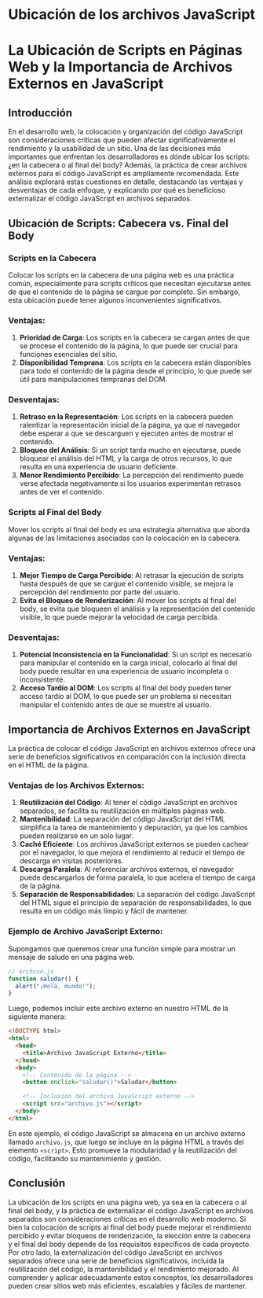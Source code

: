 # Ubicación de los archivos JavaScript

# La Ubicación de Scripts en Páginas Web y la Importancia de Archivos Externos en JavaScript

## Introducción

En el desarrollo web, la colocación y organización del código JavaScript son consideraciones críticas que pueden afectar significativamente el rendimiento y la usabilidad de un sitio. Una de las decisiones más importantes que enfrentan los desarrolladores es dónde ubicar los scripts: ¿en la cabecera o al final del body? Además, la práctica de crear archivos externos para el código JavaScript es ampliamente recomendada. Este análisis explorará estas cuestiones en detalle, destacando las ventajas y desventajas de cada enfoque, y explicando por qué es beneficioso externalizar el código JavaScript en archivos separados.

## Ubicación de Scripts: Cabecera vs. Final del Body

### Scripts en la Cabecera

Colocar los scripts en la cabecera de una página web es una práctica común, especialmente para scripts críticos que necesitan ejecutarse antes de que el contenido de la página se cargue por completo. Sin embargo, esta ubicación puede tener algunos inconvenientes significativos.

### Ventajas:

1. **Prioridad de Carga**: Los scripts en la cabecera se cargan antes de que se procese el contenido de la página, lo que puede ser crucial para funciones esenciales del sitio.
2. **Disponibilidad Temprana**: Los scripts en la cabecera están disponibles para todo el contenido de la página desde el principio, lo que puede ser útil para manipulaciones tempranas del DOM.

### Desventajas:

1. **Retraso en la Representación**: Los scripts en la cabecera pueden ralentizar la representación inicial de la página, ya que el navegador debe esperar a que se descarguen y ejecuten antes de mostrar el contenido.
2. **Bloqueo del Análisis**: Si un script tarda mucho en ejecutarse, puede bloquear el análisis del HTML y la carga de otros recursos, lo que resulta en una experiencia de usuario deficiente.
3. **Menor Rendimiento Percibido**: La percepción del rendimiento puede verse afectada negativamente si los usuarios experimentan retrasos antes de ver el contenido.

### Scripts al Final del Body

Mover los scripts al final del body es una estrategia alternativa que aborda algunas de las limitaciones asociadas con la colocación en la cabecera.

### Ventajas:

1. **Mejor Tiempo de Carga Percibido**: Al retrasar la ejecución de scripts hasta después de que se cargue el contenido visible, se mejora la percepción del rendimiento por parte del usuario.
2. **Evita el Bloqueo de Renderización**: Al mover los scripts al final del body, se evita que bloqueen el análisis y la representación del contenido visible, lo que puede mejorar la velocidad de carga percibida.

### Desventajas:

1. **Potencial Inconsistencia en la Funcionalidad**: Si un script es necesario para manipular el contenido en la carga inicial, colocarlo al final del body puede resultar en una experiencia de usuario incompleta o inconsistente.
2. **Acceso Tardío al DOM**: Los scripts al final del body pueden tener acceso tardío al DOM, lo que puede ser un problema si necesitan manipular el contenido antes de que se muestre al usuario.

## Importancia de Archivos Externos en JavaScript

La práctica de colocar el código JavaScript en archivos externos ofrece una serie de beneficios significativos en comparación con la inclusión directa en el HTML de la página.

### Ventajas de los Archivos Externos:

1. **Reutilización del Código**: Al tener el código JavaScript en archivos separados, se facilita su reutilización en múltiples páginas web.
2. **Mantenibilidad**: La separación del código JavaScript del HTML simplifica la tarea de mantenimiento y depuración, ya que los cambios pueden realizarse en un solo lugar.
3. **Caché Eficiente**: Los archivos JavaScript externos se pueden cachear por el navegador, lo que mejora el rendimiento al reducir el tiempo de descarga en visitas posteriores.
4. **Descarga Paralela**: Al referenciar archivos externos, el navegador puede descargarlos de forma paralela, lo que acelera el tiempo de carga de la página.
5. **Separación de Responsabilidades**: La separación del código JavaScript del HTML sigue el principio de separación de responsabilidades, lo que resulta en un código más limpio y fácil de mantener.

### Ejemplo de Archivo JavaScript Externo:

Supongamos que queremos crear una función simple para mostrar un mensaje de saludo en una página web.

```jsx
// archivo.js
function saludar() {
  alert("¡Hola, mundo!");
}

```

Luego, podemos incluir este archivo externo en nuestro HTML de la siguiente manera:

```html
<!DOCTYPE html>
<html>
  <head>
    <title>Archivo JavaScript Externo</title>
  </head>
  <body>
    <!-- Contenido de la página -->
    <button onclick="saludar()">Saludar</button>

    <!-- Inclusión del archivo JavaScript externo -->
    <script src="archivo.js"></script>
  </body>
</html>

```

En este ejemplo, el código JavaScript se almacena en un archivo externo llamado `archivo.js`, que luego se incluye en la página HTML a través del elemento `<script>`. Esto promueve la modularidad y la reutilización del código, facilitando su mantenimiento y gestión.

## Conclusión

La ubicación de los scripts en una página web, ya sea en la cabecera o al final del body, y la práctica de externalizar el código JavaScript en archivos separados son consideraciones críticas en el desarrollo web moderno. Si bien la colocación de scripts al final del body puede mejorar el rendimiento percibido y evitar bloqueos de renderización, la elección entre la cabecera y el final del body depende de los requisitos específicos de cada proyecto. Por otro lado, la externalización del código JavaScript en archivos separados ofrece una serie de beneficios significativos, incluida la reutilización del código, la mantenibilidad y el rendimiento mejorado. Al comprender y aplicar adecuadamente estos conceptos, los desarrolladores pueden crear sitios web más eficientes, escalables y fáciles de mantener.